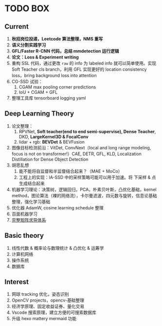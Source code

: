 # TODO BOX

## Current

1. **秋招岗位投递，Leetcode 算法整理，NMS 重写**
2. **语义分割实践学习**
3. **GFL/Faster R-CNN 代码，总结 mmdetection 运行逻辑**
4. **论文：Loss & Experiment writing**
5. 重构 SSL 代码，通过更改 `raw` 的 info 为 labeled info 就可以简单使用。实现 Soft Teacher cls branch，利用 GFL 实现更好的 location consistency loss，bring background loss into attention
6. CG-SSD 试验：
   1. CGAM max pooling corner predictions
   1. IoU + CGAM + GFL
7. 整理工具库 tensorboard logging yaml

## Deep Learning Theory

1. 论文整理：
   1. RPVNet, **Soft teacher(end to end semi-supervise), Dense Teacher**, DKD, **LargeKernel3D & FocalConv**
   2. lidar + rgb: **BEVDet** & BEVFusion
2. 图像目标检测前沿：VitDet, ConvNext（local and long range modeling, focus is not on transformer!）CAE, DETR, GFL, KLD, Localization Distillation for Dense Object Detection
3. 胡思乱想
   1. 能不能将自监督和半监督结合起来？（MAE + MoCo）
   2. 工程上的实现：IA-SSD 中的采样策略可能可以用于加速。将 下采样 & 点生成结合起来
4. 机器学习理论：决策树，逻辑回归，PCA，朴素贝叶斯，凸优化基础，kernel method，图论算法（裸的网络流），卡尔曼滤波，四元数与旋转，信息论基础整理，强化学习基础
5. 优化器 AdamW, cosine learning schedule 整理
6. 百面机器学习
7. [完整矩阵求导体系](https://zhuanlan.zhihu.com/p/24709748)

## Basic theory

1. 线性代数 & 概率论与数理统计 & 凸优化 & 运筹学
1. 计算机网络
2. 操作系统
3. 数据库

## Interest

1. 网球 tracking 优化，姿态识别
2. OpenCV projects，opencv-基础整理
3. 经济学原理、固定收益证券、量化交易
4. Vscode 搜索原理，建立方便的可搜索数据库
4. 升级 hexo mattery mermaid 功能
